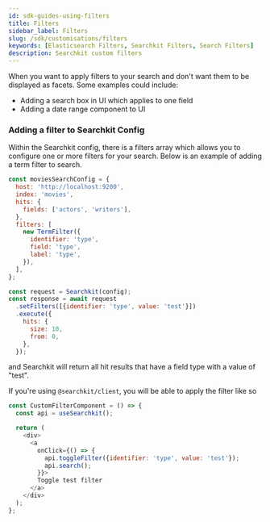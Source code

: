 ```yaml
---
id: sdk-guides-using-filters
title: Filters
sidebar_label: Filters
slug: /sdk/customisations/filters
keywords: [Elasticsearch Filters, Searchkit Filters, Search Filters]
description: Searchkit custom filters
---
```


When you want to apply filters to your search and don't want them to be displayed as facets. Some examples could include:

- Adding a search box in UI which applies to one field
- Adding a date range component to UI

### Adding a filter to Searchkit Config

Within the Searchkit config, there is a filters array which allows you to configure one or more filters for your search. Below is an example of adding a term filter to search.

```javascript
const moviesSearchConfig = {
  host: 'http://localhost:9200',
  index: 'movies',
  hits: {
    fields: ['actors', 'writers'],
  },
  filters: [
    new TermFilter({
      identifier: 'type',
      field: 'type',
      label: 'type',
    }),
  ],
};

const request = Searchkit(config);
const response = await request
  .setFilters([{identifier: 'type', value: 'test'}])
  .execute({
    hits: {
      size: 10,
      from: 0,
    },
  });
```

and Searchkit will return all hit results that have a field type with a value of "test".

If you're using `@searchkit/client`, you will be able to apply the filter like so

```javascript
const CustomFilterComponent = () => {
  const api = useSearchkit();

  return (
    <div>
      <a
        onClick={() => {
          api.toggleFilter({identifier: 'type', value: 'test'});
          api.search();
        }}>
        Toggle test filter
      </a>
    </div>
  );
};
```
